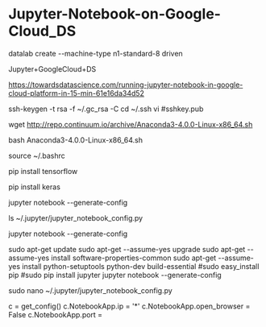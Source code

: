 # Jupyter-Notebook-on-Google-Cloud_DS

datalab create --machine-type n1-standard-8 driven













Jupyter+GoogleCloud+DS

https://towardsdatascience.com/running-jupyter-notebook-in-google-cloud-platform-in-15-min-61e16da34d52


ssh-keygen -t rsa -f ~/.gc_rsa -C 
cd ~/.ssh
vi #sshkey.pub


wget http://repo.continuum.io/archive/Anaconda3-4.0.0-Linux-x86_64.sh



bash Anaconda3-4.0.0-Linux-x86_64.sh

source ~/.bashrc

pip install tensorflow

pip install keras

jupyter notebook --generate-config

ls ~/.jupyter/jupyter_notebook_config.py

jupyter notebook --generate-config





sudo apt-get update
sudo apt-get --assume-yes upgrade
sudo apt-get --assume-yes install software-properties-common
sudo apt-get --assume-yes install python-setuptools python-dev build-essential
#sudo easy_install pip
#sudo pip install jupyter
jupyter notebook --generate-config

sudo nano ~/.jupyter/jupyter_notebook_config.py

c = get_config()
c.NotebookApp.ip = '*'
c.NotebookApp.open_browser = False
c.NotebookApp.port = <Port Number>
